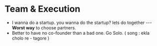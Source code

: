 # Team & Execution

- I wanna do a startup. you wanna do the startup? lets do together --- **Worst way** to choose partners.
- Better to have no co-founder than a bad one. Go Solo. ( song : ekla cholo re - tagore )
